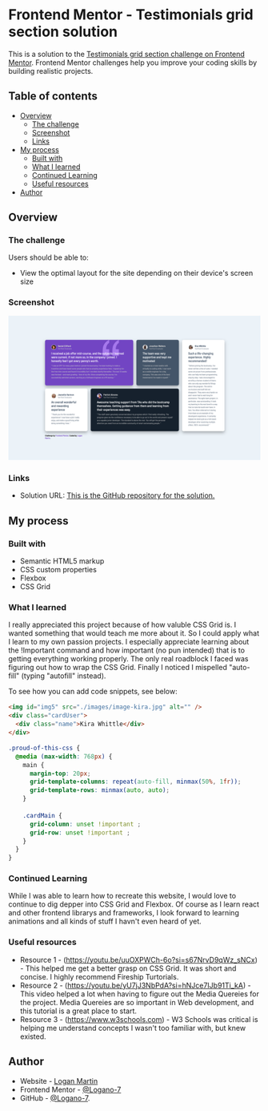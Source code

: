 # Frontend Mentor - Testimonials grid section solution

This is a solution to the [Testimonials grid section challenge on Frontend Mentor](https://www.frontendmentor.io/challenges/testimonials-grid-section-Nnw6J7Un7). Frontend Mentor challenges help you improve your coding skills by building realistic projects.

## Table of contents

- [Overview](#overview)
  - [The challenge](#the-challenge)
  - [Screenshot](#screenshot)
  - [Links](#links)
- [My process](#my-process)
  - [Built with](#built-with)
  - [What I learned](#what-i-learned)
  - [Continued Learning](#continued-learning)
  - [Useful resources](#useful-resources)
- [Author](#author)

## Overview

### The challenge

Users should be able to:

- View the optimal layout for the site depending on their device's screen size

### Screenshot

![](./images/Screenshot%202023-11-14%20at%208.48.55%20PM.png)

### Links

- Solution URL: [This is the GitHub repository for the solution.](https://github.com/Logano-7/htmlCSSchallengeTestimonial)

## My process

### Built with

- Semantic HTML5 markup
- CSS custom properties
- Flexbox
- CSS Grid

### What I learned

I really appreciated this project because of how valuble CSS Grid is. I wanted something that would teach me more about it. So I could apply what I learn to my own passion projects. I especially appreciate learning about the !Important command and how important (no pun intended) that is to getting everything working properly. The only real roadblock I faced was figuring out how to wrap the CSS Grid. Finally I noticed I mispelled "auto-fill" (typing "autofill" instead).

To see how you can add code snippets, see below:

```html
<img id="img5" src="./images/image-kira.jpg" alt="" />
<div class="cardUser">
  <div class="name">Kira Whittle</div>
</div>
```

```css
.proud-of-this-css {
  @media (max-width: 768px) {
    main {
      margin-top: 20px;
      grid-template-columns: repeat(auto-fill, minmax(50%, 1fr));
      grid-template-rows: minmax(auto, auto);
    }

    .cardMain {
      grid-column: unset !important ;
      grid-row: unset !important ;
    }
  }
}
```
### Continued Learning

While I was able to learn how to recreate this website, I would love to continue to dig depper into CSS Grid and Flexbox. Of course as I learn react and other frontend librarys and frameworks, I look forward to learning animations and all kinds of stuff I havn't even heard of yet.

### Useful resources

- Resource 1 - (https://youtu.be/uuOXPWCh-6o?si=s67NrvD9qWz_sNCx) - This helped me get a better grasp on CSS Grid. It was short and concise. I highly recommend Fireship Turtorials.
- Resource 2 - (https://youtu.be/yU7jJ3NbPdA?si=hNJce7IJb91Ti_kA) - This video helped a lot when having to figure out the Media Quereies for the project. Media Quereies are so important in Web development, and this tutorial is a great place to start.
- Resource 3 - (https://www.w3schools.com) - W3 Schools was critical is helping me understand concepts I wasn't too familiar with, but knew existed. 

## Author

- Website - [Logan Martin](https://www.linkedin.com/in/logan-martin-7-js)
- Frontend Mentor - [@Logano-7](https://www.frontendmentor.io/profile/Logano-7)
- GitHub - [@Logano-7](https://github.com/Logano-7).
